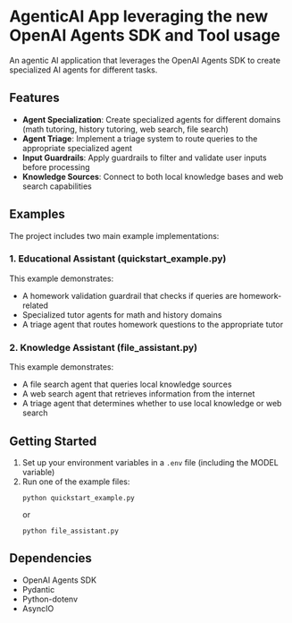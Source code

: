 # AgenticAI App leveraging the new OpenAI Agents SDK and Tool usage

An agentic AI application that leverages the OpenAI Agents SDK to create specialized AI agents for different tasks.

## Features

- **Agent Specialization**: Create specialized agents for different domains (math tutoring, history tutoring, web search, file search)
- **Agent Triage**: Implement a triage system to route queries to the appropriate specialized agent
- **Input Guardrails**: Apply guardrails to filter and validate user inputs before processing
- **Knowledge Sources**: Connect to both local knowledge bases and web search capabilities

## Examples

The project includes two main example implementations:

### 1. Educational Assistant (quickstart_example.py)

This example demonstrates:
- A homework validation guardrail that checks if queries are homework-related
- Specialized tutor agents for math and history domains
- A triage agent that routes homework questions to the appropriate tutor

### 2. Knowledge Assistant (file_assistant.py)

This example demonstrates:
- A file search agent that queries local knowledge sources
- A web search agent that retrieves information from the internet
- A triage agent that determines whether to use local knowledge or web search

## Getting Started

1. Set up your environment variables in a `.env` file (including the MODEL variable)
2. Run one of the example files:
   ```
   python quickstart_example.py
   ```
   or
   ```
   python file_assistant.py
   ```

## Dependencies

- OpenAI Agents SDK
- Pydantic
- Python-dotenv
- AsyncIO
